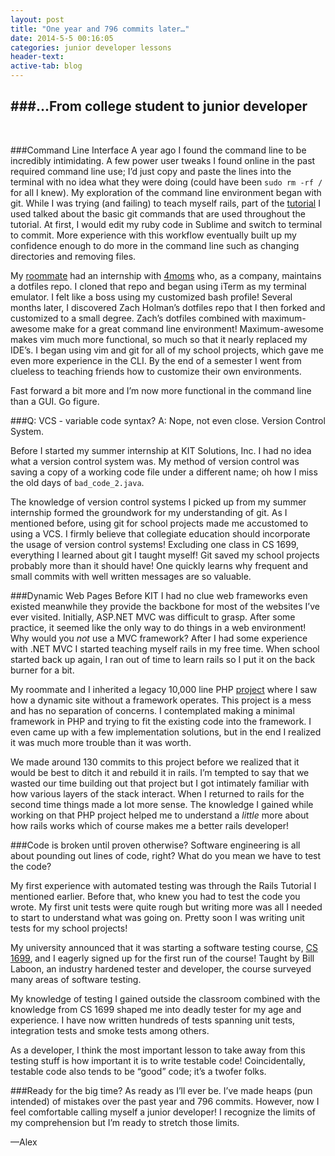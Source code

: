 ```yaml
---
layout: post
title: "One year and 796 commits later…"
date: 2014-5-5 00:16:05
categories: junior developer lessons
header-text:
active-tab: blog
---
```


###...From college student to junior developer
------------------------------------------- 
&nbsp;

###Command Line Interface
A year ago I found the command line to be incredibly intimidating. A few power user tweaks I found online in the past required command line use; I’d just copy and paste the lines into the terminal with no idea what they were doing (could have been `sudo rm -rf /` for all I knew). My exploration of the command line environment began with git. While I was trying (and failing) to teach myself rails, part of the [tutorial](http://www.railstutorial.org/book) I used talked about the basic git commands that are used throughout the tutorial. At first, I would edit my ruby code in Sublime and switch to terminal to commit. More experience with this workflow eventually built up my confidence enough to do more in the command line such as changing directories and removing files. 

My [roommate](http://www.drewland.me) had an internship with [4moms](http://www.4moms.com) who, as a company, maintains a dotfiles repo. I cloned that repo and began using iTerm as my terminal emulator. I felt like a boss using my customized bash profile! Several months later, I discovered Zach Holman’s dotfiles repo that I then forked and customized to a small degree. Zach’s dotfiles combined with maximum-awesome make for a great command line environment! Maximum-awesome makes vim much more functional, so much so that it nearly replaced my IDE’s. I began using vim and git for all of my school projects, which gave me even more experience in the CLI. By the end of a semester I went from clueless to teaching friends how to customize their own environments.

Fast forward a bit more and I’m now more functional in the command line than a GUI. Go figure.

###Q: VCS - variable code syntax?
A: Nope, not even close. Version Control System. 

Before I started my summer internship at KIT Solutions, Inc. I had no idea what a version control system was. My method of version control was saving a copy of a working code file under a different name; oh how I miss the old days of `bad_code_2.java`. 

The knowledge of version control systems I picked up from my summer internship formed the groundwork for my understanding of git. As I mentioned before, using git for school projects made me accustomed to using a VCS. I firmly believe that collegiate education should incorporate the usage of version control systems! Excluding one class in CS 1699, everything I learned about git I taught myself! Git saved my school projects probably more than it should have! One quickly learns why frequent and small commits with well written messages are so valuable.

###Dynamic Web Pages
Before KIT I had no clue web frameworks even existed meanwhile they provide the backbone for most of the websites I’ve ever visited. Initially, ASP.NET MVC was difficult to grasp. After some practice, it seemed like the only way to do things in a web environment! Why would you *not* use a MVC framework? After I had some experience with .NET MVC I started teaching myself rails in my free time. When school started back up again, I ran out of time to learn rails so I put it on the back burner for a bit.

My roommate and I inherited a legacy 10,000 line PHP [project](http://github.com/pitt-delta-chi/pittdeltachi.com-PHP) where I saw how a dynamic site without a framework operates. This project is a mess and has no separation of concerns. I contemplated making a minimal framework in PHP and trying to fit the existing code into the framework. I even came up with a few implementation solutions, but in the end I realized it was much more trouble than it was worth. 

We made around 130 commits to this project before we realized that it would be best to ditch it and rebuild it in rails. I’m tempted to say that we wasted our time building out that project but I got intimately familiar with how various layers of the stack interact. When I returned to rails for the second time things made a lot more sense. The knowledge I gained while working on that PHP project helped me to understand a *little* more about how rails works which of course makes me a better rails developer!

###Code is broken until proven otherwise?
Software engineering is all about pounding out lines of code, right? What do you mean we have to test the code?

My first experience with automated testing was through the Rails Tutorial I mentioned earlier. Before that, who knew you had to test the code you wrote. My first unit tests were quite rough but writing more was all I needed to start to understand what was going on. Pretty soon I was writing unit tests for my school projects!

My university announced that it was starting a software testing course, [CS 1699](http://www.github.com/laboon/cs1699), and I eagerly signed up for the first run of the course! Taught by Bill Laboon, an industry hardened tester and developer, the course surveyed many areas of software testing.

My knowledge of testing I gained outside the classroom combined with the knowledge from CS 1699 shaped me into deadly tester for my age and experience. I have now written hundreds of tests spanning unit tests, integration tests and smoke tests among others.

As a developer, I think the most important lesson to take away from this testing stuff is how important it is to write testable code! Coincidentally, testable code also tends to be “good” code; it’s a twofer folks.

###Ready for the big time?
As ready as I’ll ever be. I’ve made heaps (pun intended) of mistakes over the past year and 796 commits. However, now I feel comfortable calling myself a junior developer! I recognize the limits of my comprehension but I’m ready to stretch those limits.

—Alex
